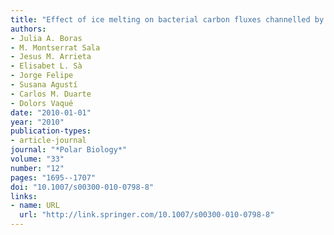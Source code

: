 ```yaml
---
title: "Effect of ice melting on bacterial carbon fluxes channelled by viruses and protists in the Arctic Ocean"
authors:
- Julia A. Boras
- M. Montserrat Sala
- Jesus M. Arrieta
- Elisabet L. Sà
- Jorge Felipe
- Susana Agustí
- Carlos M. Duarte
- Dolors Vaqué
date: "2010-01-01"
year: "2010"
publication-types:
- article-journal
journal: "*Polar Biology*"
volume: "33"
number: "12"
pages: "1695--1707"
doi: "10.1007/s00300-010-0798-8"
links:
- name: URL
  url: "http://link.springer.com/10.1007/s00300-010-0798-8"
---
```

